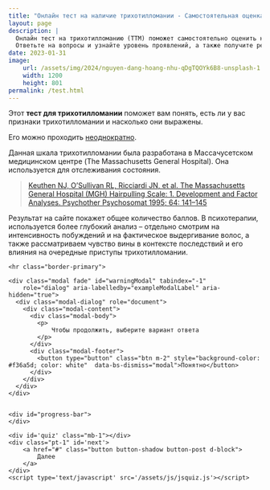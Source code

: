 ```yaml
---
title: "Онлайн тест на наличие трихотилломании - Самостоятельная оценка состояния"
layout: page
description: |
  Онлайн тест на трихотилломанию (ТТМ) поможет самостоятельно оценить наличие признаков привычки выдёргивания волос. 
  Ответьте на вопросы и узнайте уровень проявлений, а также получите рекомендации по дальнейшей поддержке
date: 2023-01-31
image:
    url: /assets/img/2024/nguyen-dang-hoang-nhu-qDgTQOYk6B8-unsplash-1.webp
    width: 1200
    height: 801
permalink: /test.html
---
```


<div class="content mb-2">
    <div class="row">
        <p>
            Этот <strong>тест для трихотилломании</strong> поможет вам понять, есть ли у вас признаки трихотилломании и насколько они выражены. <br/>
        </p>
        <p>
            Его можно проходить <u>неоднократно</u>.
        </p>
        <p>
            Данная шкала трихотилломании была разработана в Массачусетском медицинском центре (The Massachusetts General Hospital). Она используется для отслеживания состояния.
            <blockquote>
                 <a href='https://pubmed.ncbi.nlm.nih.gov/8657844/' rel="nofollow">
                Keuthen NJ, O’Sullivan RL, Ricciardi JN, et al. The Massachusetts General Hospital (MGH)
                Hairpulling Scale: 1. Development and Factor Analyses. Psychother Psychosomat 1995; 64: 141–145
                </a>
            </blockquote>
        </p>
        <p>
            Результат на сайте покажет общее количество баллов. В психотерапии, используется более глубокий анализ – отдельно смотрим на интенсивность побуждений и на фактическое выдергивание волос, а также рассматриваем чувство вины в контексте последствий и его влияния на очередные приступы трихотилломании.
        </p>
    </div>
    
    <hr class="border-primary">
    
    <div class="modal fade" id="warningModal" tabindex="-1"
        role="dialog" aria-labelledby="exampleModalLabel" aria-hidden="true">
      <div class="modal-dialog" role="document">
        <div class="modal-content">
          <div class="modal-body">
            <p>
                Чтобы продолжить, выберите вариант ответа
            </p>
          </div>
          <div class="modal-footer">
            <button type="button" class="btn m-2" style="background-color: #f36a5d; color: white"  data-bs-dismiss="modal">Понятно</button>
          </div>
        </div>
      </div>
    </div>


    <div id="progress-bar">
    </div>
    
    <div id='quiz' class="mb-1"></div>
    <div class="pt-1" id='next'>
        <a href="#" class="button button-shadow button-post d-block">
            Далее
        </a>
    </div>
    <script type='text/javascript' src='/assets/js/jsquiz.js'></script>

</div>